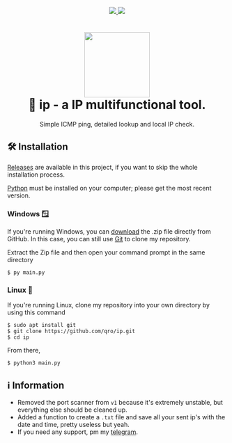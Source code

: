 <p align="center">
	<a href="https://www.python.org/">
    	<img src="https://img.shields.io/badge/python-3.10.2+-3776AB">
     </a>
     <a href="https://github.com/qro/ip/blob/master/LICENSE">
    	<img src="https://img.shields.io/badge/License-WTFPL-3776AB">
     </a>
</p>

<h1 align="center">
	<img src="https://www.svgrepo.com/show/28319/magnifying-glass.svg" width="150px"><br>
    🔎 ip - a IP multifunctional tool.
</h1>
<p align="center">
    Simple ICMP ping, detailed lookup and local IP check.
 </p>

## 🛠️ Installation
[Releases](https://github.com/qro/ip-multi/releases/tag/2.0.0) are available in this project, if you want to skip the whole installation process.

[Python](https://www.python.org/downloads/) must be installed on your computer; please get the most recent version.

### Windows 🪟
If you're running Windows, you can [download](https://codeload.github.com/qro/ip/zip/refs/heads/master) the .zip file directly from GitHub. In this case, you can still use [Git](https://github.com/git-for-windows/git/releases) to clone my repository. 

Extract the Zip file and then open your command prompt in the same directory
```
$ py main.py
```

### Linux 🐧
If you're running Linux, clone my repository into your own directory by using this command
```
$ sudo apt install git
$ git clone https://github.com/qro/ip.git
$ cd ip
```
From there,
```
$ python3 main.py
```

## ℹ️ Information
- Removed the port scanner from `v1` because it's extremely unstable, but everything else should be cleaned up.
- Added a function to create a `.txt` file and save all your sent ip's with the date and time, pretty useless but yeah.
- If you need any support, pm my [telegram](https://t.me/afqro).